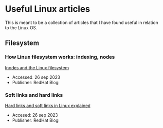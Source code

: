 # Useful Linux articles
This is meant to be a collection of articles that I have found useful in relation to the Linux OS.

## Filesystem
### How Linux filesystem works: indexing, nodes
[Inodes and the Linux filesystem](https://www.redhat.com/sysadmin/inodes-linux-filesystem)
* Accessed: 26 sep 2023
* Publisher: RedHat Blog

### Soft links and hard links
[Hard links and soft links in Linux explained](https://www.redhat.com/sysadmin/linking-linux-explained)
* Accesed: 26 sep 2023
* Publisher: RedHat Blog
